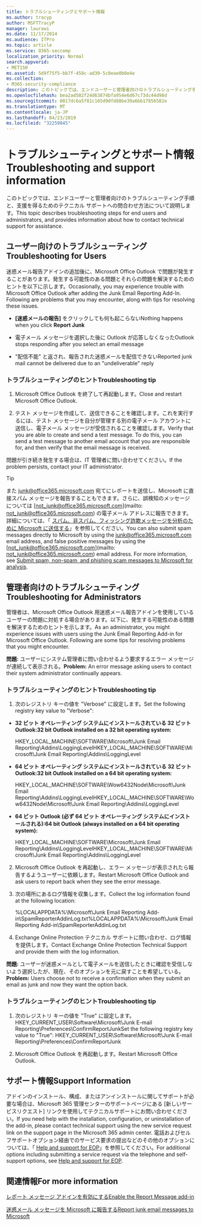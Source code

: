 ```yaml
---
title: トラブルシューティングとサポート情報
ms.author: tracyp
author: MSFTTracyP
manager: laurawi
ms.date: 11/17/2014
ms.audience: ITPro
ms.topic: article
ms.service: O365-seccomp
localization_priority: Normal
search.appverid:
- MET150
ms.assetid: 5d9f75f5-bb7f-458c-ad30-5c8eae0b0e4e
ms.collection:
- M365-security-compliance
description: このトピックでは、エンドユーザーと管理者向けのトラブルシューティング手順と、支援を得るためのテクニカル サポートへの問合わせ方法について説明します。
ms.openlocfilehash: bea2ad502f24d63874bfa954e6d67c73dc44d98d
ms.sourcegitcommit: 0017dc6a5f81c165d9dfd88be39a6bb17856582e
ms.translationtype: MT
ms.contentlocale: ja-JP
ms.lasthandoff: 04/23/2019
ms.locfileid: "32259845"
---
```

# <a name="troubleshooting-and-support-information"></a><span data-ttu-id="9d82f-103">トラブルシューティングとサポート情報</span><span class="sxs-lookup"><span data-stu-id="9d82f-103">Troubleshooting and support information</span></span>

<span data-ttu-id="9d82f-104">このトピックでは、エンドユーザーと管理者向けのトラブルシューティング手順と、支援を得るためのテクニカル サポートへの問合わせ方法について説明します。</span><span class="sxs-lookup"><span data-stu-id="9d82f-104">This topic describes troubleshooting steps for end users and administrators, and provides information about how to contact technical support for assistance.</span></span>
  
## <a name="troubleshooting-for-users"></a><span data-ttu-id="9d82f-105">ユーザー向けのトラブルシューティング</span><span class="sxs-lookup"><span data-stu-id="9d82f-105">Troubleshooting for Users</span></span>

<span data-ttu-id="9d82f-p101">迷惑メール報告アドインの追加後に、Microsoft Office Outlook で問題が発生することがあります。発生する可能性のある問題とそれらの問題を解決するためのヒントを以下に示します。</span><span class="sxs-lookup"><span data-stu-id="9d82f-p101">Occasionally, you may experience trouble with Microsoft Office Outlook after adding the Junk Email Reporting Add-In. Following are problems that you may encounter, along with tips for resolving these issues.</span></span> 
  
- <span data-ttu-id="9d82f-108">**[迷惑メールの報告]** をクリックしても何も起こらない</span><span class="sxs-lookup"><span data-stu-id="9d82f-108">Nothing happens when you click **Report Junk**</span></span>
    
- <span data-ttu-id="9d82f-109">電子メール メッセージを選択した後に Outlook が応答しなくなった</span><span class="sxs-lookup"><span data-stu-id="9d82f-109">Outlook stops responding after you select an email message</span></span>
    
- <span data-ttu-id="9d82f-110">"配信不能" と返され、報告された迷惑メールを配信できない</span><span class="sxs-lookup"><span data-stu-id="9d82f-110">Reported junk mail cannot be delivered due to an "undeliverable" reply</span></span>
    
### <a name="troubleshooting-tip"></a><span data-ttu-id="9d82f-111">トラブルシューティングのヒント</span><span class="sxs-lookup"><span data-stu-id="9d82f-111">Troubleshooting tip</span></span>

1. <span data-ttu-id="9d82f-112">Microsoft Office Outlook を終了して再起動します。</span><span class="sxs-lookup"><span data-stu-id="9d82f-112">Close and restart Microsoft Office Outlook.</span></span>
    
2. <span data-ttu-id="9d82f-p102">テスト メッセージを作成して、送信できることを確認します。これを実行するには、テスト メッセージを自分が管理する別の電子メール アカウントに送信し、電子メール メッセージが受信されることを確認します。</span><span class="sxs-lookup"><span data-stu-id="9d82f-p102">Verify that you are able to create and send a test message. To do this, you can send a test message to another email account that you are responsible for, and then verify that the email message is received.</span></span>
    
<span data-ttu-id="9d82f-115">問題が引き続き発生する場合は、IT 管理者に問い合わせてください。</span><span class="sxs-lookup"><span data-stu-id="9d82f-115">If the problem persists, contact your IT administrator.</span></span>
  
> [!TIP]
> <span data-ttu-id="9d82f-p103">また [junk@office365.microsoft.com](mailto:junk@office365.microsoft.com) 宛てにレポートを送信し、Microsoft に直接スパム メッセージを報告することもできます。さらに、誤検知のメッセージについては [not_junk@office365.microsoft.com](mailto: not_junk@office365.microsoft.com) の電子メール アドレスに報告できます。詳細については、「 [スパム、非スパム、フィッシング詐欺メッセージを分析のために Microsoft に送信する](submit-spam-non-spam-and-phishing-scam-messages-to-microsoft-for-analysis.md)」を参照してください。</span><span class="sxs-lookup"><span data-stu-id="9d82f-p103">You can also submit spam messages directly to Microsoft by using the [junk@office365.microsoft.com](mailto:junk@office365.microsoft.com) email address, and false positive messages by using the [not_junk@office365.microsoft.com](mailto: not_junk@office365.microsoft.com) email address. For more information, see [Submit spam, non-spam, and phishing scam messages to Microsoft for analysis](submit-spam-non-spam-and-phishing-scam-messages-to-microsoft-for-analysis.md).</span></span> 
  
## <a name="troubleshooting-for-administrators"></a><span data-ttu-id="9d82f-118">管理者向けのトラブルシューティング</span><span class="sxs-lookup"><span data-stu-id="9d82f-118">Troubleshooting for Administrators</span></span>

<span data-ttu-id="9d82f-p104">管理者は、Microsoft Office Outlook 用迷惑メール報告アドインを使用しているユーザーの問題に対処する場合があります。以下に、発生する可能性のある問題を解決するためのヒントを示します。</span><span class="sxs-lookup"><span data-stu-id="9d82f-p104">As an administrator, you might experience issues with users using the Junk Email Reporting Add-in for Microsoft Office Outlook. Following are some tips for resolving problems that you might encounter.</span></span> 
  
 <span data-ttu-id="9d82f-121">**問題:** ユーザーにシステム管理者に問い合わせるよう要求するエラー メッセージが連続して表示される。</span><span class="sxs-lookup"><span data-stu-id="9d82f-121">**Problem:** An error message asking users to contact their system administrator continually appears.</span></span> 
  
### <a name="troubleshooting-tip"></a><span data-ttu-id="9d82f-122">トラブルシューティングのヒント</span><span class="sxs-lookup"><span data-stu-id="9d82f-122">Troubleshooting tip</span></span>

1. <span data-ttu-id="9d82f-123">次のレジストリ キーの値を "Verbose" に設定します。</span><span class="sxs-lookup"><span data-stu-id="9d82f-123">Set the following registry key value to "Verbose":</span></span>
    
  - <span data-ttu-id="9d82f-124">**32 ビット オペレーティング システムにインストールされている 32 ビット Outlook:**</span><span class="sxs-lookup"><span data-stu-id="9d82f-124">**32 bit Outlook installed on a 32 bit operating system:**</span></span>
    
    <span data-ttu-id="9d82f-125">HKEY_LOCAL_MACHINE\SOFTWARE\Microsoft\Junk Email Reporting\Addins\LoggingLevel</span><span class="sxs-lookup"><span data-stu-id="9d82f-125">HKEY_LOCAL_MACHINE\SOFTWARE\Microsoft\Junk Email Reporting\Addins\LoggingLevel</span></span>
    
  - <span data-ttu-id="9d82f-126">**64 ビット オペレーティング システムにインストールされている 32 ビット Outlook:**</span><span class="sxs-lookup"><span data-stu-id="9d82f-126">**32 bit Outlook installed on a 64 bit operating system:**</span></span>
    
    <span data-ttu-id="9d82f-127">HKEY_LOCAL_MACHINE\SOFTWARE\Wow6432Node\Microsoft\Junk Email Reporting\Addins\LoggingLevel</span><span class="sxs-lookup"><span data-stu-id="9d82f-127">HKEY_LOCAL_MACHINE\SOFTWARE\Wow6432Node\Microsoft\Junk Email Reporting\Addins\LoggingLevel</span></span>
    
  - <span data-ttu-id="9d82f-128">**64 ビット Outlook (必ず 64 ビット オペレーティング システムにインストールされる):**</span><span class="sxs-lookup"><span data-stu-id="9d82f-128">**64 bit Outlook (always installed on a 64 bit operating system):**</span></span>
    
    <span data-ttu-id="9d82f-129">HKEY_LOCAL_MACHINE\SOFTWARE\Microsoft\Junk Email Reporting\Addins\LoggingLevel</span><span class="sxs-lookup"><span data-stu-id="9d82f-129">HKEY_LOCAL_MACHINE\SOFTWARE\Microsoft\Junk Email Reporting\Addins\LoggingLevel</span></span>
    
2. <span data-ttu-id="9d82f-130">Microsoft Office Outlook を再起動し、エラー メッセージが表示されたら報告するようユーザーに依頼します。</span><span class="sxs-lookup"><span data-stu-id="9d82f-130">Restart Microsoft Office Outlook and ask users to report back when they see the error message.</span></span>
    
3. <span data-ttu-id="9d82f-131">次の場所にあるログ情報を収集します。</span><span class="sxs-lookup"><span data-stu-id="9d82f-131">Collect the log information found at the following location:</span></span> 
    
    <span data-ttu-id="9d82f-132">%LOCALAPPDATA%\Microsoft\Junk Email Reporting Add-in\SpamReporterAddinLog.txt</span><span class="sxs-lookup"><span data-stu-id="9d82f-132">%LOCALAPPDATA%\Microsoft\Junk Email Reporting Add-in\SpamReporterAddinLog.txt</span></span>
    
4. <span data-ttu-id="9d82f-133">Exchange Online Protection テクニカル サポートに問い合わせ、ログ情報を提供します。</span><span class="sxs-lookup"><span data-stu-id="9d82f-133">Contact Exchange Online Protection Technical Support and provide them with the log information.</span></span> 
    
 <span data-ttu-id="9d82f-134">**問題:** ユーザーが迷惑メールとして電子メールを送信したときに確認を受信しないよう選択したが、現在、そのオプションを元に戻すことを希望している。</span><span class="sxs-lookup"><span data-stu-id="9d82f-134">**Problem:** Users choose not to receive a confirmation when they submit an email as junk and now they want the option back.</span></span> 
  
### <a name="troubleshooting-tip"></a><span data-ttu-id="9d82f-135">トラブルシューティングのヒント</span><span class="sxs-lookup"><span data-stu-id="9d82f-135">Troubleshooting tip</span></span>

1. <span data-ttu-id="9d82f-136">次のレジストリ キーの値を "True" に設定します。HKEY_CURRENT_USER\Software\Microsoft\Junk E-mail Reporting\Preferences\ConfirmReportJunk</span><span class="sxs-lookup"><span data-stu-id="9d82f-136">Set the following registry key value to "True": HKEY_CURRENT_USER\Software\Microsoft\Junk E-mail Reporting\Preferences\ConfirmReportJunk</span></span>
    
2. <span data-ttu-id="9d82f-137">Microsoft Office Outlook を再起動します。</span><span class="sxs-lookup"><span data-stu-id="9d82f-137">Restart Microsoft Office Outlook.</span></span>
    
## <a name="support-information"></a><span data-ttu-id="9d82f-138">サポート情報</span><span class="sxs-lookup"><span data-stu-id="9d82f-138">Support Information</span></span>

<span data-ttu-id="9d82f-139">アドインのインストール、構成、またはアンインストールに関してサポートが必要な場合は、Microsoft 365 管理センターのサポートページにある [新しいサービスリクエスト] リンクを使用してテクニカルサポートにお問い合わせください。</span><span class="sxs-lookup"><span data-stu-id="9d82f-139">If you need help with the installation, configuration, or uninstallation of the add-in, please contact technical support using the new service request link on the support page in the Microsoft 365 admin center.</span></span> <span data-ttu-id="9d82f-140">電話およびセルフサポートオプション経由でのサービス要求の提出などのその他のオプションについては、「 [Help and support for EOP](eop/help-and-support-for-eop.md)」を参照してください。</span><span class="sxs-lookup"><span data-stu-id="9d82f-140">For additional options including submitting a service request via the telephone and self-support options, see [Help and support for EOP](eop/help-and-support-for-eop.md).</span></span>
  
## <a name="for-more-information"></a><span data-ttu-id="9d82f-141">関連情報</span><span class="sxs-lookup"><span data-stu-id="9d82f-141">For more information</span></span>

[<span data-ttu-id="9d82f-142">レポート メッセージ アドインを有効にする</span><span class="sxs-lookup"><span data-stu-id="9d82f-142">Enable the Report Message add-in</span></span>](https://support.office.com/article/4250c4bc-6102-420b-9e0a-a95064837676)
  
[<span data-ttu-id="9d82f-143">迷惑メール メッセージを Microsoft に報告する</span><span class="sxs-lookup"><span data-stu-id="9d82f-143">Report junk email messages to Microsoft</span></span>](report-junk-email-messages-to-microsoft.md)
  

